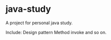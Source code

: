 java-study
==========
A project for personal java study.

Include:
  Design pattern
  Method invoke
  and so on.
